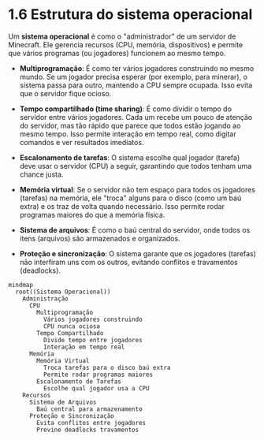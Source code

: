 # 1.6 Estrutura do sistema operacional

Um **sistema operacional** é como o "administrador" de um servidor de Minecraft. Ele gerencia recursos (CPU, memória, dispositivos) e permite que vários programas (ou jogadores) funcionem ao mesmo tempo.

- **Multiprogramação**: É como ter vários jogadores construindo no mesmo mundo. Se um jogador precisa esperar (por exemplo, para minerar), o sistema passa para outro, mantendo a CPU sempre ocupada. Isso evita que o servidor fique ocioso.

- **Tempo compartilhado (time sharing)**: É como dividir o tempo do servidor entre vários jogadores. Cada um recebe um pouco de atenção do servidor, mas tão rápido que parece que todos estão jogando ao mesmo tempo. Isso permite interação em tempo real, como digitar comandos e ver resultados imediatos.

- **Escalonamento de tarefas**: O sistema escolhe qual jogador (tarefa) deve usar o servidor (CPU) a seguir, garantindo que todos tenham uma chance justa.

- **Memória virtual**: Se o servidor não tem espaço para todos os jogadores (tarefas) na memória, ele "troca" alguns para o disco (como um baú extra) e os traz de volta quando necessário. Isso permite rodar programas maiores do que a memória física.

- **Sistema de arquivos**: É como o baú central do servidor, onde todos os itens (arquivos) são armazenados e organizados.

- **Proteção e sincronização**: O sistema garante que os jogadores (tarefas) não interfiram uns com os outros, evitando conflitos e travamentos (deadlocks).

```mermaid
mindmap
  root((Sistema Operacional))
    Administração
      CPU
        Multiprogramação
          Vários jogadores construindo
          CPU nunca ociosa
        Tempo Compartilhado
          Divide tempo entre jogadores
          Interação em tempo real
      Memória
        Memória Virtual
          Troca tarefas para o disco baú extra
          Permite rodar programas maiores
        Escalonamento de Tarefas
          Escolhe qual jogador usa a CPU
    Recursos
      Sistema de Arquivos
        Baú central para armazenamento
      Proteção e Sincronização
        Evita conflitos entre jogadores
        Previne deadlocks travamentos
```